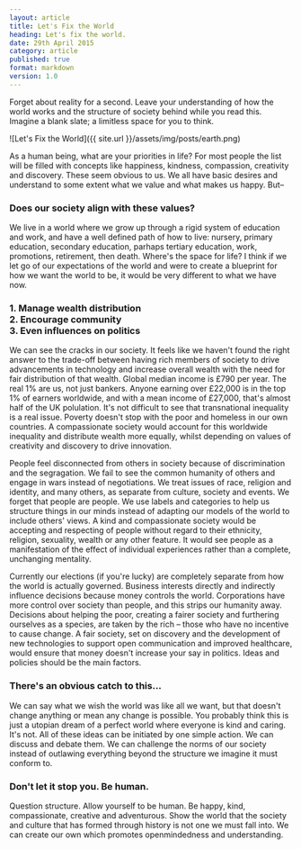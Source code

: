 ```yaml
---
layout: article
title: Let's Fix the World
heading: Let's fix the world.
date: 29th April 2015
category: article
published: true
format: markdown
version: 1.0
---
```


Forget about reality for a second. Leave your understanding of how the world works and the structure of society behind while you read this. Imagine a blank slate; a limitless space for you to think.

![Let's Fix the World]({{ site.url }}/assets/img/posts/earth.png)

As a human being, what are your priorities in life? For most people the list will be filled with concepts like happiness, kindness, compassion, creativity and discovery. These seem obvious to us. We all have basic desires and understand to some extent what we value and what makes us happy. But–

### Does our society align with these values?

We live in a world where we grow up through a rigid system of education and work, and have a well defined path of how to live: nursery, primary education, secondary education, parhaps tertiary education, work, promotions, retirement, then death. Where's the space for life? I think if we let go of our expectations of the world and were to create a blueprint for how we want the world to be, it would be very different to what we have now.

### 1. Manage wealth distribution<br/>2. Encourage community <br/>3. Even influences on politics

We can see the cracks in our society. It feels like we haven't found the right answer to the trade-off between having rich members of society to drive advancements in technology and increase overall wealth with the need for fair distribution of that wealth. Global median income is £790 per year. The real 1% are us, not just bankers. Anyone earning over £22,000 is in the top 1% of earners worldwide, and with a mean income of £27,000, that's almost half of the UK polulation. It's not difficult to see that transnational inequality is a real issue. Poverty doesn't stop with the poor and homeless in our own countries. A compassionate society would account for this worldwide inequality and distribute wealth more equally, whilst depending on values of creativity and discovery to drive innovation.

People feel disconnected from others in society because of discrimination and the segragation. We fail to see the common humanity of others and engage in wars instead of negotiations. We treat issues of race, religion and identity, and many others, as separate from culture, society and events. We forget that people are people. We use labels and categories to help us structure things in our minds instead of adapting our models of the world to include others' views. A kind and compassionate society would be accepting and respecting of people without regard to their ethnicity, religion, sexuality, wealth or any other feature. It would see people as a manifestation of the effect of individual experiences rather than a complete, unchanging mentality.

Currently our elections (if you're lucky) are completely separate from how the world is actually governed. Business interests directly and indirectly influence decisions because money controls the world. Corporations have more control over society than people, and this strips our humanity away. Decisions about helping the poor, creating a fairer society and furthering ourselves as a species, are taken by the rich – those who have no incentive to cause change. A fair society, set on discovery and the development of new technologies to support open communication and improved healthcare, would ensure that money doesn't increase your say in politics. Ideas and policies should be the main factors.

### There's an obvious catch to this...

We can say what we wish the world was like all we want, but that doesn't change anything or mean any change is possible. You probably think this is just a utopian dream of a perfect world where everyone is kind and caring. It's not. All of these ideas can be initiated by one simple action. We can discuss and debate them. We can challenge the norms of our society instead of outlawing everything beyond the structure we imagine it must conform to.

### Don't let it stop you. Be human.

Question structure. Allow yourself to be human. Be happy, kind, compassionate, creative and adventurous. Show the world that the society and culture that has formed through history is not one we must fall into. We can create our own which promotes openmindedness and understanding.
